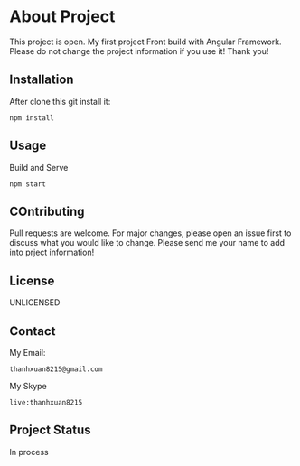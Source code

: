 # About Project
This project is open. My first project Front build with Angular Framework.
Please do not change the project information if you use it! Thank you!

## Installation
After clone this git install it:
```
npm install
```

## Usage
Build and Serve
```
npm start
```
## COntributing
Pull requests are welcome. For major changes, please open an issue first to discuss what you would like to change.
Please send me your name to add into prject information!

## License
UNLICENSED

## Contact
My Email:
```
thanhxuan8215@gmail.com
```

My Skype
```
live:thanhxuan8215
```
## Project Status
In process
